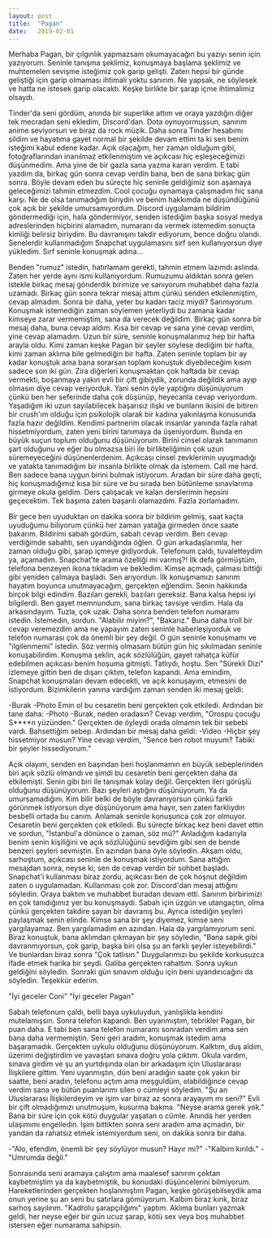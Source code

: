 ```yaml
---
layout: post
title:  "Pagan"
date:   2019-02-01
---
```


Merhaba Pagan, bir çılgınlık yapmazsam okumayacağın bu yazıyı senin için yazıyorum. Seninle tanışma şeklimiz, konuşmaya başlama şeklimiz ve muhtemelen sevişme isteğimiz çok garip gelişti. Zaten hepsi bir günde geliştiği için garip olmaması ihtimali yoktu sanırım. Ne yapsak, ne söylesek ve hatta ne istesek garip olacaktı. Keşke birlikte bir şarap içme ihtimalimiz olsaydı.

Tinder'da seni gördüm, anında bir superlike attım ve oraya yazdığın diğer tek mecradan seni ekledim, Discord'dan. Dota oynuyormuşsun, sanırım anime seviyorsun ve biraz da rock müzik. Daha sonra Tinder hesabımı sildim ve hayatıma gayet normal bir şekilde devam ettim ta ki sen benim isteğimi kabul edene kadar. Açık olacağım, her zaman olduğum gibi, fotoğraflarından inanılmaz etkilenmiştim ve açıkcası hiç eşleşeceğimizi düşünmedim. Ama yine de bir gazla sana yazma kararı verdim. E tabi yazdım da, birkaç gün sonra cevap verdin bana, ben de sana birkaç gün sonra. Böyle devam eden bu süreçte hiç seninle geldiğimiz son aşamaya geleceğimizi tahmin etmezdim. Cool çocuğu oynamaya çalışmadım hiç sana karşı. Ne de olsa tanımadığım biriydin ve benim hakkımda ne düşündüğünü çok açık bir şekilde umursamıyordum. Discord uygulamam bildirim göndermediği için, hala göndermiyor, senden istediğim başka sosyal medya adreslerinden hiçbirini alamadım, numaranı da vermek istemedim sonuçta kimliği belirsiz biriydim. Bu davranışını takdir ediyorum, bence doğru olandı. Senelerdir kullanmadığım Snapchat uygulamasını sırf sen kullanıyorsun diye yükledim. Sırf seninle konuşmak adına... 

Benden "rumuz" istedin, hatırlamam gerekti, tahmin etmem lazımdı aslında. Zaten her yerde aynı ismi kullanıyordum. Rumuzumu aldıktan sonra gelen istekle birkaç mesaj gönderdik birimize ve sanıyorum muhabbet daha fazla uzamadı. Birkaç gün sonra tekrar mesaj attım çünkü senden etkilenmiştim, cevap almadım. Sonra bir daha, yeter bu kadarı taciz miydi? Sanmıyorum. Konuşmak istemediğin zaman söylemen yeterliydi bu zamana kadar kimseye zarar vermemiştim, sana da verecek değildim. Birkaç gün sonra bir mesaj daha, buna cevap aldım. Kısa bir cevap ve sana yine cevap verdim, yine cevap alamadım. Uzun bir süre, seninle konuşmalarımız hep bir hafta arayla oldu. Kimi zaman keşke Pagan bir şeyler söylese dediğim bir hafta, kimi zaman aklıma bile gelmediğin bir hafta. Zaten seninle toplam bir ay kadar konuştuk ama bana sorarsan toplam konuştuk diyebileceğim kısım sadece son iki gün. Zira diğerleri konuşmaktan çok haftada bir cevap vermekti, boşanmaya yakın evli bir çift gibiydik, zorunda değildik ama ayıp olmasın diye cevap veriyorduk. Yani senin öyle yaptığını düşünüyorum çünkü ben her seferinde daha çok düşünüp, heyecanla cevap veriyordum. Yaşadığım iki uzun sayılabilecek başarısız ilişki ve bunların ikisini de bitiren bir crush'ım olduğu için psikolojik olarak bir kadına yakınlaşma konusunda fazla hazır değildim. Kendimi partnerim olacak insanlar yanında fazla rahat hissetmiyordum, zaten yeni birini tanımaya da üşeniyordum. Bunda en büyük suçun toplum olduğunu düşünüyorum. Birini cinsel olarak tanımanın şart olduğunu ve eğer bu olmazsa biri ile birlikteliğimin çok uzun süremeyeceğini düşünenlerdenim. Açıkcası cinsel zevklerimin uyuşmadığı ve yatakta tanımadığım bir insanla birlikte olmak da istemem. Call me hard. Ben sadece bana uygun birini bulmak istiyorum. Aradan bir süre daha geçti, hiç konuşmadığımız kısa bir süre ve bu sırada ben bütünleme sınavlarıma girmeye okula geldim. Ders çalışacak ve kalan derslerimin hepsini geçecektim. Tek başıma zaten başarılı olamazdım. Fazla zorlamadım.

Bir gece ben uyuduktan on dakika sonra bir bildirim gelmiş, saat kaçta uyuduğumu biliyorum çünkü her zaman yatağa girmeden önce saate bakarım. Bildirimi sabah gördüm, sabah cevap verdim. Ben cevap verdiğimde sabahtı, sen uyandığında öğlen. O gün arkadaşlarımla, her zaman olduğu gibi, şarap içmeye gidiyorduk. Telefonum çaldı, tuvaletteydim ya, açamadım. Snapchat'te arama özelliği mi varmış?! İlk defa görmüştüm, telefona benzeyen ikona tıkladım ve bekledim. Kimse açmadı, çalması bittiği gibi yeniden çalmaya başladı. Sen arıyordun. İlk konuşmamızı sanırım hayatım boyunca unutmayacağım, gerçekten eğlendim. Senin hakkında birçok bilgi edindim. Bazıları gerekli, bazıları gereksiz. Bana kalsa hepsi iyi bilgilerdi. Ben gayet memnundum, sana birkaç tavsiye verdim. Hala da arkasındayım. Tuzla, çok uzak. Daha sonra benden telefon numaramı istedin. İstemedin, sordun. "Alabilir miyim?", "Bakarız." Buna daha troll bir cevap veremezdim ama ne yapayım zaten seninle haberleşiyorduk ve telefon numarası çok da önemli bir şey değil. O gün seninle konuşmamı ve "ilgilenmemi" istedin. Söz vermiş olmasam bütün gün hiç sıkılmadan seninle konuşabilirdim. Konuşma şeklin, açık sözlülüğün, gayet rahatça küfür edebilmen açıkcası benim hoşuma gitmişti. Tatlıydı, hoştu. Sen "Sürekli Dizi" izlemeye gittin ben de dışarı çıktım, telefon kapandı. Ama emindim, Snapchat konuşmaları devam edecekti, ve açık konuşayım, etmesini de istiyordum. Bizimkilerin yanına vardığım zaman senden iki mesaj geldi:

-Burak
-Photo
Emin ol bu cesaretin beni gerçekten çok etkiledi. Ardından bir tane daha:
-Photo
-Burak, neden oradasın?
Cevap verdim, "Orospu çocuğu S****n yüzünden." Gerçekten de öyleydi orada olmamın tek bir sebebi vardı. Bahsettiğim sebep.
Ardından bir mesaj daha geldi:
-Video
-Hiçbir şey hissetmiyor musun?
Yine cevap verdim, "Sence ben robot muyum? Tabiki bir şeyler hissediyorum."

Açık olayım, senden en başından beri hoşlanmamın en büyük sebeplerinden biri açık sözlü olmandı ve şimdi bu cesaretin beni gerçekten daha da etkilemişti. Senin gibi biri ile tanışmak kolay değil. Gerçekten ileri görüşlü olduğunu düşünüyorum. Bazı şeyleri aştığını düşünüyorum. Ya da umursamadığını. Kim bilir belki de böyle davranıyorsun çünkü farklı görünmek istiyorsun diye düşünüyorum ama hayır, sen zaten farklıydın besbelli ortada bu canım. Anlamak seninle konuşunca çok zor olmuyor. Cesaretin beni gerçekten çok etkiledi. Bu süreçte birkaç kez beni davet ettin ve sordun, "İstanbul'a dönünce o zaman, söz mü?" Anladığım kadarıyla benim senin kişiliğini ve açık sözlülüğünü sevdiğim gibi sen de bende benzeri şeyleri sevmiştin. En azından bana öyle söyledin. Akşam oldu, sarhoştum, açıkcası seninle de konuşmak istiyordum. Sana attığım mesajdan sonra, neyse ki, sen de cevap verdin bir sohbet başladı. Snapchat'i kullanması biraz zordu, açıkcası ben de çok hoşnut değildim zaten o uygulamadan. Kullanması çok zor. Discord'dan mesaj attığını söyledin. Oraya baktım ve muhabbet buradan devam etti. Sanırım birbirimizi en çok tanıdığımız yer bu konuşmaydı. Sabah için üzgün ve utangaçtın, olma çünkü gerçekten takdire şayan bir davranış bu. Ayrıca istediğin şeyleri paylaşmak senin elinde. Kimse sana bir şey diyemez, kimse seni yargılayamaz. Ben yargılamadım en azından. Hala da yargılamıyorum seni. Biraz konuştuk, bana aklımdan çıkmayan bir şey söyledin, "Bana sapık gibi davranmıyorsun, çok garip, başka biri olsa şu an farklı şeyler isteyebilirdi." Ve bunlardan biraz sonra "Çok tatlısın." Duygularımızı bu şekilde korkusuzca ifade etmek harika bir şeydi. Galiba gerçekten rahattım. Sonra uykun geldiğini söyledin. Sonraki gün sınavım olduğu için beni uyandırıcağını da söyledin. Teşekkür ederim.

"İyi geceler Coni"
"İyi geceler Pagan"

Sabah telefonum çaldı, belli baya uykuluydun, yanlışlıkla kendini mutelamışsın. Sonra telefon kapandı. Ben uyanmıştım, tebrikler Pagan, bir puan daha. E tabi ben sana telefon numaramı sonradan verdim ama sen bana daha vermemiştin. Seni geri aradım, konuşmak istedim ama başaramadık. Gerçekten uykulu olduğunu düşünüyorum. Kalktım, duş aldım, üzerimi değiştirdim ve yavaştan sınava doğru yola çıktım. Okula vardım, sınava girdim ve şu an yurtdışında olan bir arkadaşım için Uluslararası İlişkilere gittim. Yeni uyanmıştın, dün beni aradığın saate çok yakın bir saatte, beni aradın, telefonu açtım ama meşguldüm, olabildiğince cevap verdim sana ve bütün puanlarımı silen o cümleyi söyledim. "Şu an Uluslararası İlişkilerdeyim ve işim var biraz az sonra arayayım mı seni?" Evli bir çift olmadığımızı unutmuşum, kusurma bakma. "Neyse arama gerek yok." Bana bir süre için çok kötü duygular yaşatan o cümle. Anında her yerden ulaşımımı engelledin. İşim bittikten sonra seni aradım ama açmadın, bir yandan da rahatsız etmek istemiyordum seni, on dakika sonra bir daha. 

-"Alo, efendim, önemli bir şey söylüyor musun? Hayır mı?"
-"Kalbim kırıldı."
-"Umrumda değil."

Sonrasında seni aramaya çalıştım ama maalesef sanırım çoktan kaybetmiştim ya da kaybetmiştik, bu konudaki düşüncelerini bilmiyorum. Hareketlerinden gerçekten hoşlanmıştım Pagan, keşke görüşebilseydik ama onun yerine şu an seni bu satırlara gömüyorum. Kalbim biraz kırık, biraz sarhoş sayılırım. "Kadrolu şarapçılığımı" yaptım. Aklıma bunları yazmak geldi, her neyse eğer bir gün ucuz şarap, kötü sex veya boş muhabbet istersen eğer numarama sahipsin. 
